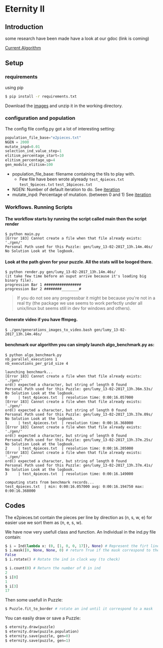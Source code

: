 
# Eternity II

## Introduction

  some research have been made have a look at our gdoc (link is coming)

  [Current Algorithm](doc/Algorithm.md)

## Setup

### requirements

  using pip

  ```bash
  $ pip install -r requirements.txt
  ```

  Download the [images](https://intra.epitech.eu/module/2016/M-IAR-752/PAR-9-2/acti-235553/project/file/eternityII_data.zip)
  and unzip it in the working directory.

### configuration and population

The config file config.py got a lot of interesting setting:

```python
population_file_base="e2pieces.txt"
NGEN = 2000
mutate_inpd=0.01
selection_ind_value_step=1
elitism_percentage_start=10
elitism_percentage_up=4
gen_modulo_elitism=100
```

- population_file_base: filename containing the tils to play with.
  - Few file have been wrote alyready `test_4pieces.txt` `test_9pieces.txt` `test_16pieces.txt`
- NGEN: Number of default iteration to do. See [iteration](doc/Algorithm.md#iteration)
- mutate_inpd: Percentage of mutation. (between 0 and 1) See [iteration](doc/Algorithm.md#mutation)

### Workflows. Running Scripts


#### The workflow starts by running the script called main then the script render

  ```text
  $ python main.py
  [Error 183] Cannot create a file when that file already exists: './gen/'
  Personal Path used for this Puzzle: gen/lumy_13-02-2017_13h.14m.46s/
  No Solution Look at the logbook.
  ```

#### Look at the path given for your puzzle. All the stats will be looged there.

  ``` text
  $ python render.py gen/lumy_13-02-2017_13h.14m.46s/
  (it take few time before an ouput arrive because it's loading big binary file).
  progression Bar 1 #################
  progression Bar 2 ########________#
  ```
  > If you do not see any progressbar it might be because you're not in a real tty
  (the package we use seems to work perfectly under all unix/linux but seems
  still in dev for windows and others).

#### Generate video if you have ffmpeg.
  ``` text
  $ ./gen/generations_images_to_video.bash gen/lumy_13-02-2017_13h.14m.46s/
  ```

#### benchmark our algorithm you can simply launch algo_benchmark.py as:

  ```text
  $ python algo_benchmark.py
  nb_parallel_executions 1
  nb_executions_per_grid_size 4

  launching benchmark...
  [Error 183] Cannot create a file when that file already exists: './gen/'
  ord() expected a character, but string of length 0 found
  Personal Path used for this Puzzle: gen/lumy_13-02-2017_13h.36m.53s/
  No Solution Look at the logbook.
  0 	| test_4pieces.txt 	| resolution time: 0:00:16.057000
  [Error 183] Cannot create a file when that file already exists: './gen/'
  ord() expected a character, but string of length 0 found
  Personal Path used for this Puzzle: gen/lumy_13-02-2017_13h.37m.09s/
  No Solution Look at the logbook.
  1 	| test_4pieces.txt 	| resolution time: 0:00:16.368000
  [Error 183] Cannot create a file when that file already exists: './gen/'
  ord() expected a character, but string of length 0 found
  Personal Path used for this Puzzle: gen/lumy_13-02-2017_13h.37m.25s/
  No Solution Look at the logbook.
  2 	| test_4pieces.txt 	| resolution time: 0:00:16.205000
  [Error 183] Cannot create a file when that file already exists: './gen/'
  ord() expected a character, but string of length 0 found
  Personal Path used for this Puzzle: gen/lumy_13-02-2017_13h.37m.41s/
  No Solution Look at the logbook.
  3 	| test_4pieces.txt 	| resolution time: 0:00:16.149000

  computing stats from benchmark records...
  test_4pieces.txt 	| min: 0:00:16.057000 avg: 0:00:16.194750 max: 0:00:16.368000
  ```

## Codes

The e2pieces.txt contain the pieces per line by direction as (n, s, w, e)
for easier use we sort them as (n, e, s, w).

We have now very usefull class and function.
An Individual in the ind.py file contain:
```python
$ i = Ind(lambda x: (0, [1, 0, 0, 17]), None) # Represent the firt line of the file
$ i.mask([0, None, None, 0) # return True if the mask correspond to the ind. we check here the 0 to the right side.
False
$ i.rotate() # Rotate the ind in clock way (to check)

$ i.count(0) # Return the number of 0 in ind
2
$ i[0]
1
$ i[3]
17
```

Then some usefull in Puzzle:

```python
$ Puzzle.fit_to_border # rotate an ind until it correspond to a mask
```

You can easily draw or save a Puzzle:

 ```python
 $ eternity.draw(puzzle)
 $ eternity.draw(puzzle.population)
 $ eternity.save(puzzle, gen=0)
 $ eternity.save(puzzle, gen=1)
 ```



